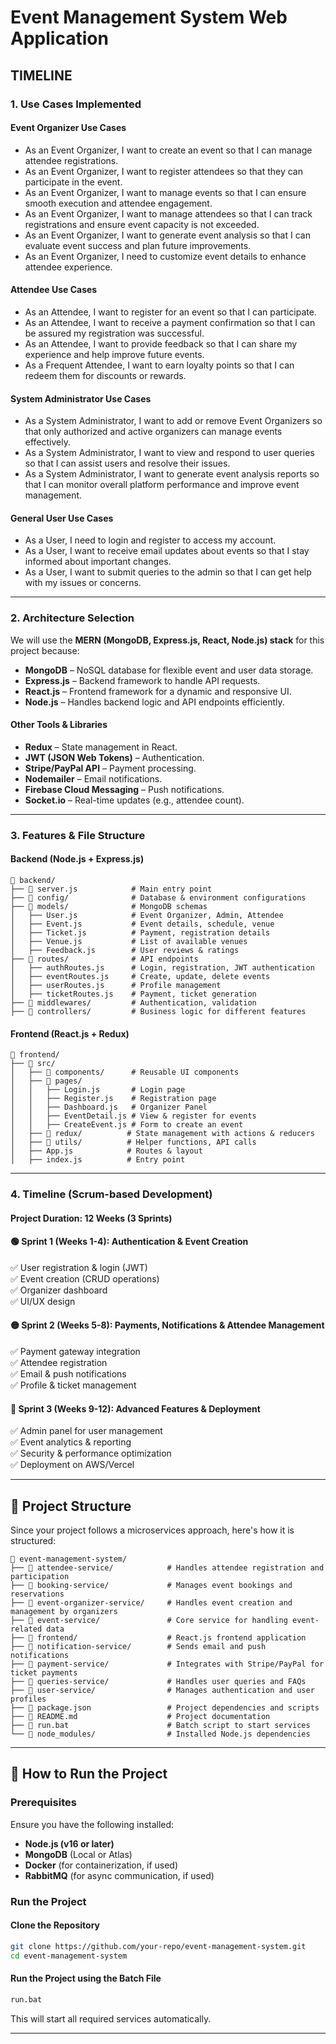 

# **Event Management System Web Application**

## **TIMELINE**

### 1. **Use Cases Implemented**

#### **Event Organizer Use Cases**
- As an Event Organizer, I want to create an event so that I can manage attendee registrations.
- As an Event Organizer, I want to register attendees so that they can participate in the event.
- As an Event Organizer, I want to manage events so that I can ensure smooth execution and attendee engagement.
- As an Event Organizer, I want to manage attendees so that I can track registrations and ensure event capacity is not exceeded.
- As an Event Organizer, I want to generate event analysis so that I can evaluate event success and plan future improvements.
- As an Event Organizer, I need to customize event details to enhance attendee experience.

#### **Attendee Use Cases**
- As an Attendee, I want to register for an event so that I can participate.
- As an Attendee, I want to receive a payment confirmation so that I can be assured my registration was successful.
- As an Attendee, I want to provide feedback so that I can share my experience and help improve future events.
- As a Frequent Attendee, I want to earn loyalty points so that I can redeem them for discounts or rewards.

#### **System Administrator Use Cases**
- As a System Administrator, I want to add or remove Event Organizers so that only authorized and active organizers can manage events effectively.
- As a System Administrator, I want to view and respond to user queries so that I can assist users and resolve their issues.
- As a System Administrator, I want to generate event analysis reports so that I can monitor overall platform performance and improve event management.

#### **General User Use Cases**
- As a User, I need to login and register to access my account.
- As a User, I want to receive email updates about events so that I stay informed about important changes.
- As a User, I want to submit queries to the admin so that I can get help with my issues or concerns.

---

### 2. **Architecture Selection**
We will use the **MERN (MongoDB, Express.js, React, Node.js) stack** for this project because:

- **MongoDB** – NoSQL database for flexible event and user data storage.
- **Express.js** – Backend framework to handle API requests.
- **React.js** – Frontend framework for a dynamic and responsive UI.
- **Node.js** – Handles backend logic and API endpoints efficiently.

#### **Other Tools & Libraries**
- **Redux** – State management in React.
- **JWT (JSON Web Tokens)** – Authentication.
- **Stripe/PayPal API** – Payment processing.
- **Nodemailer** – Email notifications.
- **Firebase Cloud Messaging** – Push notifications.
- **Socket.io** – Real-time updates (e.g., attendee count).

---

### 3. **Features & File Structure**

#### **Backend (Node.js + Express.js)**
```
📂 backend/
├── 📄 server.js            # Main entry point
├── 📂 config/              # Database & environment configurations
├── 📂 models/              # MongoDB schemas
│   ├── User.js            # Event Organizer, Admin, Attendee
│   ├── Event.js           # Event details, schedule, venue
│   ├── Ticket.js          # Payment, registration details
│   ├── Venue.js           # List of available venues
│   ├── Feedback.js        # User reviews & ratings
├── 📂 routes/              # API endpoints
│   ├── authRoutes.js      # Login, registration, JWT authentication
│   ├── eventRoutes.js     # Create, update, delete events
│   ├── userRoutes.js      # Profile management
│   ├── ticketRoutes.js    # Payment, ticket generation
├── 📂 middlewares/         # Authentication, validation
├── 📂 controllers/         # Business logic for different features
```

#### **Frontend (React.js + Redux)**
```
📂 frontend/
├── 📂 src/
│   ├── 📂 components/      # Reusable UI components
│   ├── 📂 pages/
│   │   ├── Login.js       # Login page
│   │   ├── Register.js    # Registration page
│   │   ├── Dashboard.js   # Organizer Panel
│   │   ├── EventDetail.js # View & register for events
│   │   ├── CreateEvent.js # Form to create an event
│   ├── 📂 redux/          # State management with actions & reducers
│   ├── 📂 utils/          # Helper functions, API calls
│   ├── App.js            # Routes & layout
│   ├── index.js          # Entry point
```

---

### 4. **Timeline (Scrum-based Development)**
#### **Project Duration: 12 Weeks (3 Sprints)**

#### 🟢 **Sprint 1 (Weeks 1-4): Authentication & Event Creation**
✅ User registration & login (JWT)  
✅ Event creation (CRUD operations)  
✅ Organizer dashboard  
✅ UI/UX design  

#### 🟡 **Sprint 2 (Weeks 5-8): Payments, Notifications & Attendee Management**
✅ Payment gateway integration  
✅ Attendee registration  
✅ Email & push notifications  
✅ Profile & ticket management  

#### 🔴 **Sprint 3 (Weeks 9-12): Advanced Features & Deployment**
✅ Admin panel for user management  
✅ Event analytics & reporting  
✅ Security & performance optimization  
✅ Deployment on AWS/Vercel  

---

## **📂 Project Structure**
Since your project follows a microservices approach, here's how it is structured:

```
📂 event-management-system/
├── 📂 attendee-service/            # Handles attendee registration and participation
├── 📂 booking-service/             # Manages event bookings and reservations
├── 📂 event-organizer-service/     # Handles event creation and management by organizers
├── 📂 event-service/               # Core service for handling event-related data
├── 📂 frontend/                    # React.js frontend application
├── 📂 notification-service/        # Sends email and push notifications
├── 📂 payment-service/             # Integrates with Stripe/PayPal for ticket payments
├── 📂 queries-service/             # Handles user queries and FAQs
├── 📂 user-service/                # Manages authentication and user profiles
├── 📄 package.json                 # Project dependencies and scripts
├── 📄 README.md                    # Project documentation
├── 📄 run.bat                      # Batch script to start services
└── 📂 node_modules/                # Installed Node.js dependencies
```

---

## **🚀 How to Run the Project**

### **Prerequisites**
Ensure you have the following installed:
- **Node.js (v16 or later)**
- **MongoDB** (Local or Atlas)
- **Docker** (for containerization, if used)
- **RabbitMQ** (for async communication, if used)

### **Run the Project**
#### **Clone the Repository**
```sh
git clone https://github.com/your-repo/event-management-system.git
cd event-management-system
```

#### **Run the Project using the Batch File**
```sh
run.bat
```
This will start all required services automatically.

---

